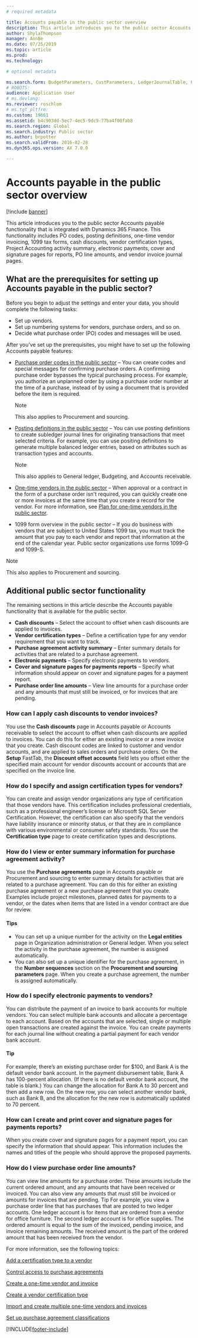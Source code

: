 ```yaml
---
# required metadata

title: Accounts payable in the public sector overview
description: This article introduces you to the public sector Accounts payable functionality that is integrated with Microsoft Dynamics 365 Finance. This functionality includes PO codes, posting definitions, one-time vendor invoicing, 1099 tax forms, cash discounts, vendor certification types, Project Accounting activity summary, electronic payments, cover and signature pages for reports, PO line amounts, and vendor invoice journal pages. 
author: ShylaThompson
manager: AnnBe
ms.date: 07/25/2019
ms.topic: article
ms.prod: 
ms.technology: 

# optional metadata

ms.search.form: BudgetParameters, CustParameters, LedgerJournalTable, OMLegalEntity, PurchAgreementListPage, PurchTableListPage, SrmParameters, VendCertificationType, VendCoverPageLayout, VendOpenInvoicesListPage, VendParametersVendParameters, VendTableListPage
# ROBOTS: 
audience: Application User
# ms.devlang: 
ms.reviewer: roschlom
# ms.tgt_pltfrm: 
ms.custom: 19661
ms.assetid: b4c903dd-5ec7-4ec5-9dc9-77ba4f00fab8
ms.search.region: Global
ms.search.industry: Public sector
ms.author: brpotter
ms.search.validFrom: 2016-02-28
ms.dyn365.ops.version: AX 7.0.0

---
```


# Accounts payable in the public sector overview

[!include [banner](../includes/banner.md)]

This article introduces you to the public sector Accounts payable functionality that is integrated with Dynamics 365 Finance. This functionality includes PO codes, posting definitions, one-time vendor invoicing, 1099 tax forms, cash discounts, vendor certification types, Project Accounting activity summary, electronic payments, cover and signature pages for reports, PO line amounts, and vendor invoice journal pages. 

What are the prerequisites for setting up Accounts payable in the public sector?
--------------------------------------------------------------------------------

Before you begin to adjust the settings and enter your data, you should complete the following tasks:

-   Set up vendors.
-   Set up numbering systems for vendors, purchase orders, and so on.
-   Decide what purchase order (PO) codes and messages will be used.

After you’ve set up the prerequisites,  you might have to set up the following Accounts payable features:

- [Purchase order codes in the public sector](purchase-order-codes-public-sector.md) –  You can create codes and special messages for confirming purchase orders. A confirming purchase order bypasses the typical purchasing process. For example, you authorize an unplanned order by using a purchase order number at the time of a purchase, instead of by using a document that is provided before the item is required. 
  > [!NOTE]
  > This also applies to Procurement and sourcing.

- [Posting definitions in the public sector](posting-definitions-public-sector.md) – You can use posting definitions to create subledger journal lines for originating transactions that meet selected criteria. For example, you can use positing definitions to generate multiple balanced ledger entries, based on attributes such as transaction types and accounts. 
  > [!NOTE]
  > This also applies to General ledger, Budgeting, and Accounts receivable.


- [One-time vendors in the public sector](one-time-vendors-public-sector.md) – When approval or a contract in the form of a purchase order isn't required, you can quickly create one or more invoices at the same time that you create a record for the vendor. For more information, see [Plan for one-time vendors in the public sector](plan-one-time-vendors-public-sector.md).
- 1099 form overview in the public sector – If you do business with vendors that are subject to United States 1099 tax, you must track the amount that you pay to each vendor and report that information at the end of the calendar year. Public sector organizations use forms 1099-G and 1099-S.

> [!NOTE]
> This also applies to Procurement and sourcing.

## Additional public sector functionality
The remaining sections in this article describe the Accounts payable functionality that is available for the public sector.

-   **Cash discounts** – Select the account to offset when cash discounts are applied to invoices.
-   **Vendor certification types** – Define a certification type for any vendor requirement that you want to track.
-   **Purchase agreement activity summary** – Enter summary details for activities that are related to a purchase agreement.
-   **Electronic payments** – Specify electronic payments to vendors. 
-   **Cover and signature pages for payments reports** – Specify what information should appear on cover and signature pages for a payment report.
-   **Purchase order line amounts** – View line amounts for a purchase order and any amounts that must still be invoiced, or for invoices that are pending.

### How can I apply cash discounts to vendor invoices?

You use the **Cash discounts** page in Accounts payable or Accounts receivable to select the account to offset when cash discounts are applied to invoices. You can do this for either an existing invoice or a new invoice that you create. Cash discount codes are linked to customer and vendor accounts, and are applied to sales orders and purchase orders. On the **Setup** FastTab, the **Discount offset accounts** field lets you offset either the specified main account for vendor discounts account or accounts that are specified on the invoice line.

### How do I specify and assign certification types for vendors?

You can create and assign vendor organizations any type of certification that those vendors have. This certification includes professional credentials, such as a professional engineer’s license or Microsoft SQL Server Certification. However, the certification can also specify that the vendors have liability insurance or minority status, or that they are in compliance with various environmental or consumer safety standards. You use the **Certification type** page to create certification types and descriptions.

### How do I view or enter summary information for purchase agreement activity?

You use the **Purchase agreements** page in Accounts payable or Procurement and sourcing to enter summary details for activities that are related to a purchase agreement. You can do this for either an existing purchase agreement or a new purchase agreement that you create. Examples include project milestones, planned dates for payments to a vendor, or the dates when items that are listed in a vendor contract are due for review.

#### Tips

-   You can set up a unique number for the activity on the **Legal entities** page in Organization administration or General ledger. When you select the activity in the purchase agreement, the number is assigned automatically.
-   You can also set up a unique identifier for the purchase agreement, in the **Number sequences** section on the **Procurement and sourcing parameters** page. When you create a purchase agreement, the number is assigned automatically.

### How do I specify electronic payments to vendors?

You can distribute the payment of an invoice to bank accounts for multiple vendors. You can select multiple bank accounts and allocate a percentage to each account. Based on the accounts that are selected, single or multiple open transactions are created against the invoice. You can create payments for each journal line without creating a partial payment for each vendor bank account.

#### Tip

For example, there’s an existing purchase order for $100, and Bank A is the default vendor bank account. In the payment disbursement table, Bank A has 100-percent allocation. (If there is no default vendor bank account, the table is blank.) You can change the allocation for Bank A to 30 percent and then add a new row. On the new row, you can select another vendor bank, such as Bank B, and the allocation for the new row is automatically updated to 70 percent.

### How can I create and print cover and signature pages for payments reports?

When you create cover and signature pages for a payment report, you can specify the information that should appear. This information includes the names and titles of the people who should approve the proposed payments.

### How do I view purchase order line amounts?

You can view line amounts for a purchase order. These amounts include the current ordered amount, and any amounts that have been received or invoiced. You can also view any amounts that must still be invoiced or amounts for invoices that are pending. Tip For example, you view a purchase order line that has purchases that are posted to two ledger accounts. One ledger account is for items that are ordered from a vendor for office furniture. The second ledger account is for office supplies. The ordered amount is equal to the sum of the invoiced, pending invoice, and invoice remaining amounts. The received amount is the part of the ordered amount that has been received from the vendor.


For more information, see the following topics:

[Add a certification type to a vendor](tasks/add-certification-type-vendor-public-sector.md)

[Control access to purchase agreements](tasks/control-access-purchase-agreements-public-sector.md)

[Create a one-time vendor and invoice](tasks/create-one-time-vendor-invoice-public-sector.md)

[Create a vendor certification type](tasks/create-vendor-certification-type-public-sector.md)

[Import and create multiple one-time vendors and invoices](tasks/import-multiple-one-time-vendors.md)

[Set up purchase agreement classifications](tasks/set-up-purchase-agreement-classifications-public-sector.md)


[!INCLUDE[footer-include](../../includes/footer-banner.md)]